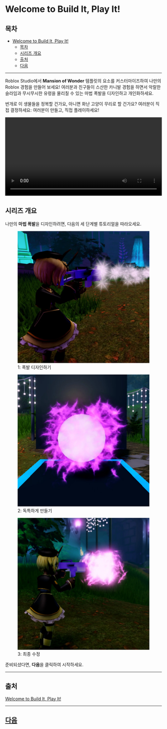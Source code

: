 # Welcome to Build It, Play It!

## 목차
- [Welcome to Build It, Play It!](#welcome-to-build-it-play-it)
  - [목차](#목차)
  - [시리즈 개요](#시리즈-개요)
  - [출처](#출처)
  - [다음](#다음)

---
Roblox Studio에서 **Mansion of Wonder** 템플릿의 요소를 커스터마이즈하여 나만의 Roblox 경험을 만들어 보세요! 여러분과 친구들이 스산한 카니발 경험을 하면서 악랄한 슬라임과 무시무시한 유령을 물리칠 수 있는 마법 폭발을 디자인하고 개인화하세요.

번개로 이 생물들을 정복할 건가요, 아니면 화난 고양이 무리로 할 건가요? 여러분이 직접 결정하세요: 여러분이 만들고, 직접 플레이하세요!

<video controls src="../img/01_02_Welcome_to_Build_It_Play_It/trailer.mp4" width="100%"></video>

## 시리즈 개요

나만의 **마법 폭발**을 디자인하려면, 다음의 세 단계별 튜토리얼을 따라오세요.

<GridContainer numColumns="3">
  <figure>
    <img src="../img/01_02_Welcome_to_Build_It_Play_It/lesson-1-thumbnail.jpeg.webp" />
    <figcaption>1: 폭발 디자인하기</figcaption>
  </figure>
  <figure>
    <img src="../img/01_02_Welcome_to_Build_It_Play_It/lesson-2-thumbnail.jpeg.webp" />
    <figcaption>2: 독특하게 만들기</figcaption>
  </figure>
  <figure>
    <img src="../img/01_02_Welcome_to_Build_It_Play_It/lesson-3-thumbnail.jpeg.webp" />
    <figcaption>3: 최종 수정</figcaption>
  </figure>
</GridContainer>

준비되셨다면, **다음**을 클릭하여 시작하세요.

---
## 출처
[Welcome to Build It, Play It!](https://create.roblox.com/docs/ko-kr/education/build-it-play-it-mansion-of-wonder/beginner-landing-page)

---
## [다음](./01_03_Become_an_Artist.md)
